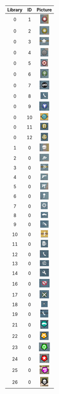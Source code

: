 | Library | ID | Picture |
|:-------:|:-------:|:----------:|
| 0 | 1 | ![alt text](blips/1.png) |
| 0 | 2 | ![alt text](blips/2.png) |
| 0 | 3 | ![alt text](blips/3.png) |
| 0 | 4 | ![alt text](blips/4.png) |
| 0 | 5 | ![alt text](blips/5.png) |
| 0 | 6 | ![alt text](blips/6.png) |
| 0 | 7 | ![alt text](blips/7.png) |
| 0 | 8 | ![alt text](blips/8.png) |
| 0 | 9 | ![alt text](blips/9.png) |
| 0 | 10 | ![alt text](blips/10.png) |
| 0 | 11 | ![alt text](blips/11.png) |
| 0 | 12 | ![alt text](blips/12.png) |
| 1 | 0 | ![alt text](blips/13.png) |
| 2 | 0 | ![alt text](blips/14.png) |
| 3 | 0 | ![alt text](blips/15.png) |
| 4 | 0 | ![alt text](blips/16.png) |
| 5 | 0 | ![alt text](blips/17.png) |
| 6 | 0 | ![alt text](blips/18.png) |
| 7 | 0 | ![alt text](blips/19.png) |
| 8 | 0 | ![alt text](blips/20.png) |
| 9 | 0 | ![alt text](blips/21.png) |
| 10 | 0 | ![alt text](blips/22.png) |
| 11 | 0 | ![alt text](blips/23.png) |
| 12 | 0 | ![alt text](blips/24.png) |
| 13 | 0 | ![alt text](blips/25.png) |
| 14 | 0 | ![alt text](blips/26.png) |
| 16 | 0 | ![alt text](blips/27.png) |
| 17 | 0 | ![alt text](blips/28.png) |
| 18 | 0 | ![alt text](blips/29.png) |
| 19 | 0 | ![alt text](blips/30.png) |
| 21 | 0 | ![alt text](blips/31.png) |
| 22 | 0 | ![alt text](blips/32.png) |
| 23 | 0 | ![alt text](blips/33.png) |
| 24 | 0 | ![alt text](blips/34.png) |
| 25 | 0 | ![alt text](blips/35.png) |
| 26 | 0 | ![alt text](blips/36.png) |